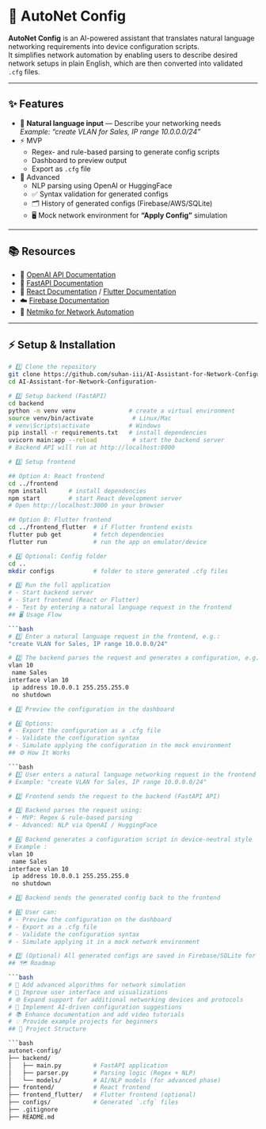# 🚀 AutoNet Config

**AutoNet Config** is an AI-powered assistant that translates natural language networking requirements into device configuration scripts.  
It simplifies network automation by enabling users to describe desired network setups in plain English, which are then converted into validated `.cfg` files.

---

## ✨ Features

- 📝 **Natural language input** — Describe your networking needs  
  _Example: “create VLAN for Sales, IP range 10.0.0.0/24”_  
- ⚡ MVP   
  - Regex- and rule-based parsing to generate config scripts  
  - Dashboard to preview output  
  - Export as `.cfg` file  
- 🚀 Advanced   
  - NLP parsing using OpenAI or HuggingFace  
  - ✅ Syntax validation for generated configs  
  - 🗂 History of generated configs (Firebase/AWS/SQLite)  
  - 🖥 Mock network environment for **“Apply Config”** simulation  

---

## 📚 Resources

- 🤖 [OpenAI API Documentation](https://platform.openai.com/docs/)  
- 🔗 [FastAPI Documentation](https://fastapi.tiangolo.com/)  
- 🎨 [React Documentation](https://react.dev/) / [Flutter Documentation](https://docs.flutter.dev/)  
- ☁️ [Firebase Documentation](https://firebase.google.com/docs)  
- 🐍 [Netmiko for Network Automation](https://github.com/ktbyers/netmiko)  

---

## ⚡ Setup & Installation

```bash
# 1️⃣ Clone the repository
git clone https://github.com/suhan-iii/AI-Assistant-for-Network-Configuration-.git
cd AI-Assistant-for-Network-Configuration-

# 2️⃣ Setup backend (FastAPI)
cd backend
python -m venv venv               # create a virtual environment
source venv/bin/activate           # Linux/Mac
# venv\Scripts\activate           # Windows
pip install -r requirements.txt   # install dependencies
uvicorn main:app --reload          # start the backend server
# Backend API will run at http://localhost:8000

# 3️⃣ Setup frontend

## Option A: React frontend
cd ../frontend
npm install      # install dependencies
npm start        # start React development server
# Open http://localhost:3000 in your browser

## Option B: Flutter frontend
cd ../frontend_flutter  # if Flutter frontend exists
flutter pub get         # fetch dependencies
flutter run             # run the app on emulator/device

# 4️⃣ Optional: Config folder
cd ..
mkdir configs           # folder to store generated .cfg files

# 5️⃣ Run the full application
# - Start backend server
# - Start frontend (React or Flutter)
# - Test by entering a natural language request in the frontend
## 🖥 Usage Flow

```bash
# 1️⃣ Enter a natural language request in the frontend, e.g.:
"create VLAN for Sales, IP range 10.0.0.0/24"

# 2️⃣ The backend parses the request and generates a configuration, e.g.:
vlan 10
 name Sales
interface vlan 10
 ip address 10.0.0.1 255.255.255.0
 no shutdown

# 3️⃣ Preview the configuration in the dashboard

# 4️⃣ Options:
# - Export the configuration as a .cfg file
# - Validate the configuration syntax
# - Simulate applying the configuration in the mock environment
## ⚙️ How It Works

```bash
# 1️⃣ User enters a natural language networking request in the frontend
# Example: "create VLAN for Sales, IP range 10.0.0.0/24"

# 2️⃣ Frontend sends the request to the backend (FastAPI API)

# 3️⃣ Backend parses the request using:
# - MVP: Regex & rule-based parsing
# - Advanced: NLP via OpenAI / HuggingFace

# 4️⃣ Backend generates a configuration script in device-neutral style
# Example :
vlan 10
 name Sales
interface vlan 10
 ip address 10.0.0.1 255.255.255.0
 no shutdown

# 5️⃣ Backend sends the generated config back to the frontend

# 6️⃣ User can:
# - Preview the configuration on the dashboard
# - Export as a .cfg file
# - Validate the configuration syntax
# - Simulate applying it in a mock network environment

# 7️⃣ (Optional) All generated configs are saved in Firebase/SQLite for history
## 🗺 Roadmap

```bash
# 🔹 Add advanced algorithms for network simulation
# 🎨 Improve user interface and visualizations
# 🌐 Expand support for additional networking devices and protocols
# 🤖 Implement AI-driven configuration suggestions
# 📚 Enhance documentation and add video tutorials
# 💡 Provide example projects for beginners
## 📂 Project Structure

```bash
autonet-config/
├── backend/
│   ├── main.py         # FastAPI application
│   ├── parser.py       # Parsing logic (Regex + NLP)
│   └── models/         # AI/NLP models (for advanced phase)
├── frontend/           # React frontend
├── frontend_flutter/   # Flutter frontend (optional)
├── configs/            # Generated `.cfg` files
├── .gitignore
├── README.md

